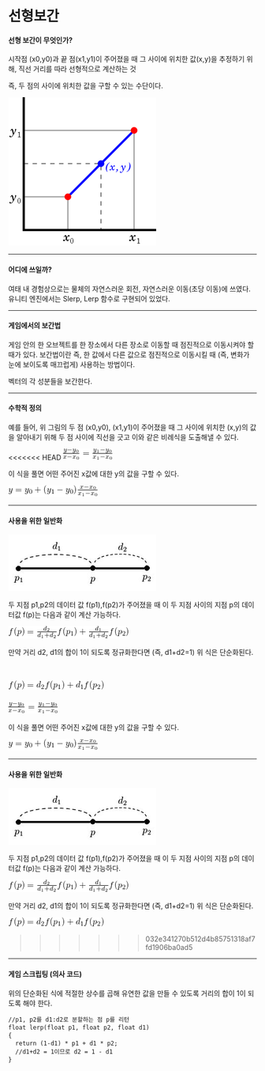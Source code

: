 # 선형보간
#### 선형 보간이 무엇인가?
시작점 (x0,y0)과 끝 점(x1,y1)이 주어졌을 때 그 사이에 위치한 값(x,y)을 추정하기 위해, 직선 거리를 따라 선형적으로 계산하는 것

즉, 두 점의 사이에 위치한 값을 구할 수 있는 수단이다.

 ![Example Image](images/Example.png)
 * * *
#### 어디에 쓰일까?
여태 내 경험상으로는 물체의 자연스러운 회전, 자연스러운 이동(초당 이동)에 쓰였다. 유니티 엔진에서는 Slerp, Lerp 함수로 구현되어 있었다.
* * *
#### 게임에서의 보간법
게임 안의 한 오브젝트를 한 장소에서 다른 장소로 이동할 때 점진적으로 이동시켜야 할 때가 있다. 보간법이란 즉, 한 값에서 다른 값으로 점진적으로 이동시킬 때 (즉, 변화가 눈에 보이도록 매끄럽게) 사용하는 방법이다.

벡터의 각 성분들을 보간한다.
* * *
#### 수학적 정의
예를 들어, 위 그림의 두 점 (x0,y0), (x1,y1)이 주어졌을 때 그 사이에 위치한 (x,y)의 값을 알아내기 위해 두 점 사이에 직선을 긋고 이와 같은 비례식을 도출해낼 수 있다.

<<<<<<< HEAD
![Example Image](images/비례식.png)

이 식을 풀면 어떤 주어진 x값에 대한 y의 값을 구할 수 있다.

![Example Image](images/도출식.png)

* * *
#### 사용을 위한 일반화
![Example Image](images/일반화1.png)

두 지점 p1,p2의 데이터 값 f(p1),f(p2)가 주어졌을 때 이 두 지점 사이의 지점 p의 데이터값 f(p)는 다음과 같이 계산 가능하다.

![Example Image](images/일반화식.png)

만약 거리 d2, d1의 합이 1이 되도록 정규화한다면 (즉, d1+d2=1) 위 식은 단순화된다.

![Example Image](images/일반화식정규.png)
=======
![Example Image](/선형보간/비례식.png)

이 식을 풀면 어떤 주어진 x값에 대한 y의 값을 구할 수 있다.

![Example Image](/선형보간/도출식.png)

* * *
#### 사용을 위한 일반화
![Example Image](/선형보간/일반화1.png)

두 지점 p1,p2의 데이터 값 f(p1),f(p2)가 주어졌을 때 이 두 지점 사이의 지점 p의 데이터값 f(p)는 다음과 같이 계산 가능하다.

![Example Image](/선형보간/일반화식.png)

만약 거리 d2, d1의 합이 1이 되도록 정규화한다면 (즉, d1+d2=1) 위 식은 단순화된다.

![Example Image](/선형보간/일반화식정규.png)
>>>>>>> 032e341270b512d4b85751318af7fd1906ba0ad5

* * *
#### 게임 스크립팅 (의사 코드)
위의 단순화된 식에 적절한 상수를 곱해 유연한 값을 만들 수 있도록 거리의 합이 1이 되도록 해야 한다.

```
//p1, p2를 d1:d2로 분할하는 점 p를 리턴
float lerp(float p1, float p2, float d1)
{
  return (1-d1) * p1 + d1 * p2;
  //d1+d2 = 1이므로 d2 = 1 - d1
}
```
